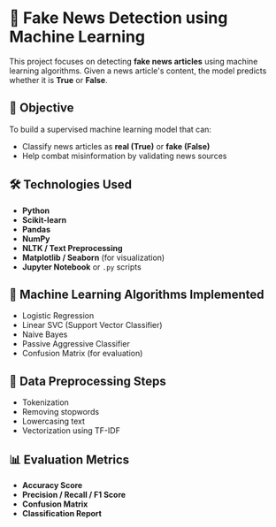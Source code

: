 # 📰 Fake News Detection using Machine Learning

This project focuses on detecting **fake news articles** using machine learning algorithms. Given a news article's content, the model predicts whether it is **True** or **False**.

## 📌 Objective

To build a supervised machine learning model that can:
- Classify news articles as **real (True)** or **fake (False)**
- Help combat misinformation by validating news sources

## 🛠️ Technologies Used

- **Python**
- **Scikit-learn**
- **Pandas**
- **NumPy**
- **NLTK / Text Preprocessing**
- **Matplotlib / Seaborn** (for visualization)
- **Jupyter Notebook** or `.py` scripts

## 🧠 Machine Learning Algorithms Implemented

- Logistic Regression
- Linear SVC (Support Vector Classifier)
- Naive Bayes
- Passive Aggressive Classifier
- Confusion Matrix (for evaluation)

## 🧹 Data Preprocessing Steps

- Tokenization
- Removing stopwords
- Lowercasing text
- Vectorization using TF-IDF

## 📊 Evaluation Metrics

- **Accuracy Score**
- **Precision / Recall / F1 Score**
- **Confusion Matrix**
- **Classification Report**



